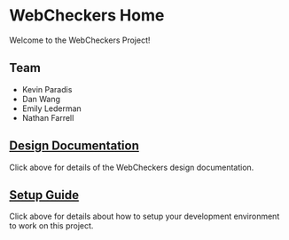 # WebCheckers Home

Welcome to the WebCheckers Project!

## Team

* Kevin Paradis
* Dan Wang
* Emily Lederman
* Nathan Farrell

## [Design Documentation](DesignDoc)

Click above for details of the WebCheckers design documentation.

## [Setup Guide](SetupGuide)

Click above for details about how to setup your development environment to work on this project.